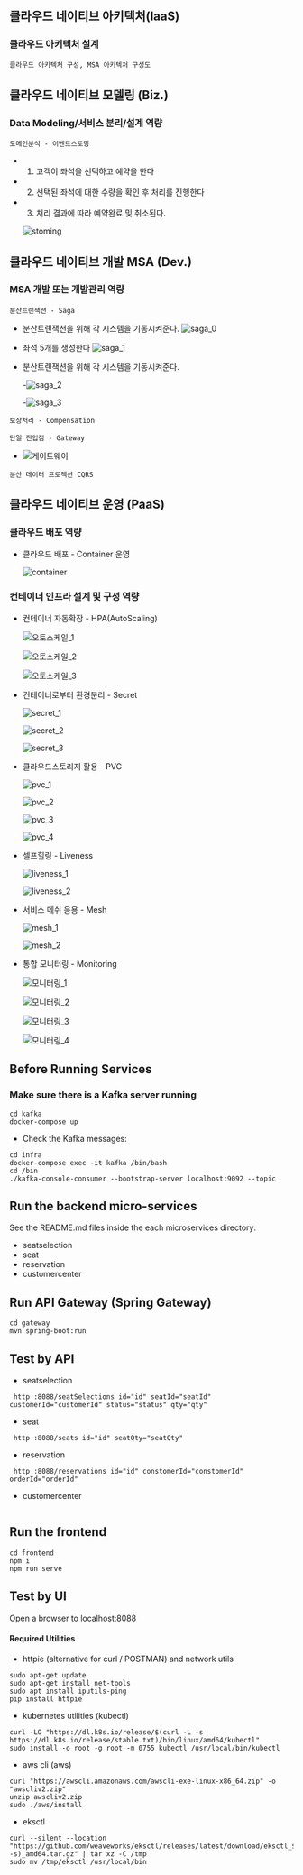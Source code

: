 # 

## 클라우드 네이티브 아키텍처(IaaS)
### 클라우드 아키텍처 설계
```
클라우드 아키텍처 구성, MSA 아키텍처 구성도
```

## 클라우드 네이티브 모델링 (Biz.)
### Data Modeling/서비스 분리/설계 역량
```
도메인분석 - 이벤트스토밍
```

- 1. 고객이 좌석을 선택하고 예약을 한다
- 2. 선택된 좌석에 대한 수량을 확인 후 처리를 진행한다
- 3. 처리 결과에 따라 예약완료 및 취소된다.

    ![stoming](https://github.com/user-attachments/assets/6d32f633-074e-45fe-9096-5cd3a6551bf2)

## 클라우드 네이티브 개발 MSA (Dev.)
### MSA 개발 또는 개발관리 역량
```
분산트랜잭션 - Saga
```

- 분산트랜잭션을 위해 각 시스템을 기동시켜준다.
![saga_0](https://github.com/user-attachments/assets/48a26fa4-b888-48ad-a71f-f0612e949fa9)


- 좌석 5개를 생성한다
![saga_1](https://github.com/user-attachments/assets/d5c4ceef-34e8-4e71-8f3e-d1cd0e836b20)
    

- 분산트랜잭션을 위해 각 시스템을 기동시켜준다.

    -![saga_2](https://github.com/user-attachments/assets/6bca75b7-77ab-426a-849c-fe45e6dbb7b9)

    -![saga_3](https://github.com/user-attachments/assets/6bc40d16-d973-42ec-9290-ce5c0c35e018)

```
보상처리 - Compensation
```
```
단일 진입점 - Gateway
```
- 
    ![게이트웨이](https://github.com/user-attachments/assets/19c7f55f-f2fc-499e-8175-6e9d889736bb)

```
분산 데이터 프로젝션 CQRS
```

## 클라우드 네이티브 운영 (PaaS)
### 클라우드 배포 역량
- 클라우드 배포 - Container 운영

    ![container](https://github.com/user-attachments/assets/a0b5877c-bf2d-4cf0-8eaa-4df19059fc3f)

### 컨테이너 인프라 설계 및 구성 역량
- 컨테이너 자동확장 - HPA(AutoScaling)

    ![오토스케일_1](https://github.com/user-attachments/assets/77f9d558-cff3-4385-b53c-e907efad9b41)

    ![오토스케일_2](https://github.com/user-attachments/assets/e84db82b-5008-4be0-a122-b3c72b5ca40f)

    ![오토스케일_3](https://github.com/user-attachments/assets/9b0babe6-f3b8-47ad-840f-04ce74ccccd3)

- 컨테이너로부터 환경분리 - Secret

    ![secret_1](https://github.com/user-attachments/assets/f6f81076-5536-44cf-8c80-3e768fb8c232)

    ![secret_2](https://github.com/user-attachments/assets/c03c5357-1646-4e67-97fc-977f85383327)

    ![secret_3](https://github.com/user-attachments/assets/845c8be3-937f-49a1-a48f-e3a963bdb38d)

- 클라우드스토리지 활용 - PVC

    ![pvc_1](https://github.com/user-attachments/assets/096a6e7e-a244-4090-8307-247bc8eb37a1)

    ![pvc_2](https://github.com/user-attachments/assets/0c4e102b-2c5c-42e9-a10b-abd909dd6718)

    ![pvc_3](https://github.com/user-attachments/assets/95299078-56a1-4542-8b64-574cf96bbd61)

    ![pvc_4](https://github.com/user-attachments/assets/5939dd6c-e45a-435f-b630-95dfcbc1656a)

- 셀프힐링 - Liveness

    ![liveness_1](https://github.com/user-attachments/assets/c5e253bb-4f99-4a5e-a7ab-1329bb7aec28)

    ![liveness_2](https://github.com/user-attachments/assets/ff00f327-e726-4eaf-97ef-510b00530aec)


- 서비스 메쉬 응용 - Mesh

    ![mesh_1](https://github.com/user-attachments/assets/e791a988-799f-4c15-a944-3a74c4801136)

    ![mesh_2](https://github.com/user-attachments/assets/3021cb34-397d-4a9b-9d5f-a16ed6d93dc0)

- 통합 모니터링 - Monitoring

    ![모니터링_1](https://github.com/user-attachments/assets/bba850fd-47e6-4dd0-800f-5c607714ceba)

    ![모니터링_2](https://github.com/user-attachments/assets/805d2ef4-4547-4b63-85a7-e77e3f28ff83)

    ![모니터링_3](https://github.com/user-attachments/assets/5d04ddd1-e1c4-43b1-ae5a-e43aee542709)

    ![모니터링_4](https://github.com/user-attachments/assets/027e3b5e-6f46-4bfc-8e34-e95848a97855)

## Before Running Services
### Make sure there is a Kafka server running
```
cd kafka
docker-compose up
```
- Check the Kafka messages:
```
cd infra
docker-compose exec -it kafka /bin/bash
cd /bin
./kafka-console-consumer --bootstrap-server localhost:9092 --topic
```

## Run the backend micro-services
See the README.md files inside the each microservices directory:

- seatselection
- seat
- reservation
- customercenter


## Run API Gateway (Spring Gateway)
```
cd gateway
mvn spring-boot:run
```

## Test by API
- seatselection
```
 http :8088/seatSelections id="id" seatId="seatId" customerId="customerId" status="status" qty="qty" 
```
- seat
```
 http :8088/seats id="id" seatQty="seatQty" 
```
- reservation
```
 http :8088/reservations id="id" constomerId="constomerId" orderId="orderId" 
```
- customercenter
```
```


## Run the frontend
```
cd frontend
npm i
npm run serve
```

## Test by UI
Open a browser to localhost:8088

#### Required Utilities

- httpie (alternative for curl / POSTMAN) and network utils
```
sudo apt-get update
sudo apt-get install net-tools
sudo apt install iputils-ping
pip install httpie
```

- kubernetes utilities (kubectl)
```
curl -LO "https://dl.k8s.io/release/$(curl -L -s https://dl.k8s.io/release/stable.txt)/bin/linux/amd64/kubectl"
sudo install -o root -g root -m 0755 kubectl /usr/local/bin/kubectl
```

- aws cli (aws)
```
curl "https://awscli.amazonaws.com/awscli-exe-linux-x86_64.zip" -o "awscliv2.zip"
unzip awscliv2.zip
sudo ./aws/install
```

- eksctl 
```
curl --silent --location "https://github.com/weaveworks/eksctl/releases/latest/download/eksctl_$(uname -s)_amd64.tar.gz" | tar xz -C /tmp
sudo mv /tmp/eksctl /usr/local/bin
```

